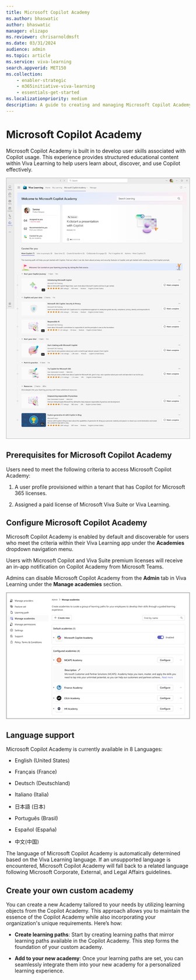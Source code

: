 ```yaml
---
title: Microsoft Copilot Academy
ms.author: bhaswatic
author: bhaswatic
manager: elizapo
ms.reviewer: chrisarnoldmsft
ms.date: 03/31/2024
audience: admin
ms.topic: article
ms.service: viva-learning
search.appverid: MET150
ms.collection: 
    - enabler-strategic
    - m365initiative-viva-learning
    - essentials-get-started
ms.localizationpriority: medium
description: A guide to creating and managing Microsoft Copilot Academy 
---
```




# Microsoft Copilot Academy 

Microsoft Copilot Academy is built in to develop user skills associated with Copilot usage. This experience provides structured educational content within Viva Learning to help users learn about, discover, and use Copilot effectively.  

![Screenshot of the Microsoft Copilot Academy home page.](../media/learning/academy-copilot-home-page.png)

## Prerequisites for Microsoft Copilot Academy

Users need to meet the following criteria to access Microsoft Copilot Academy:

1. A user profile provisioned within a tenant that has Copilot for Microsoft 365 licenses.  

2. Assigned a paid license of  Microsoft Viva Suite or Viva Learning.  

## Configure Microsoft Copilot Academy

Microsoft Copilot Academy is enabled by default and discoverable for users who meet the criteria within their Viva Learning app under the **Academies** dropdown navigation menu.

Users with Microsoft Copilot and Viva Suite premium licenses will receive an in-app notification on Copilot Academy from Microsoft Teams.

Admins can disable Microsoft Copilot Academy from the **Admin** tab in Viva Learning under the **Manage academies** section. 

![Screenshot of the Manage academies page in the admin tab.](../media/learning/academy-copilot-admin.png)

## Language support 

Microsoft Copilot Academy is currently available in 8 Languages: 

- English (United States)

- Français (France)

- Deutsch (Deutschland)

- Italiano (Italia)

- 日本語 (日本)

- Português (Brasil)

- Español (España)

- 中文(中国)

The language of Microsoft Copilot Academy is automatically determined based on the Viva Learning language. If an unsupported language is encountered, Microsoft Copilot Academy will fall back to a related language following Microsoft Corporate, External, and Legal Affairs guidelines.

## Create your own custom academy

You can create a new Academy tailored to your needs by utilizing learning objects from the Copilot Academy. This approach allows you to maintain the essence of the Copilot Academy while also incorporating your organization's unique requirements. Here’s how: 

- **Create learning paths**: Start by creating learning paths that mirror learning paths available in the Copilot Academy. This step forms the foundation of your custom academy. 

- **Add to your new academy**: Once your learning paths are set, you can seamlessly integrate them into your new academy for a personalized learning experience. 
